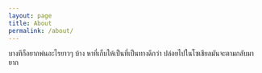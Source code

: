 ```yaml
---
layout: page
title: About
permalink: /about/
---
```


บางทีก็อยากพ่นอะไรยาวๆ บ้าง หาที่เก็บให้เป็นที่เป็นทางดีกว่า ปล่อยไปในโซเชียลมันจะตามกลับมายาก
